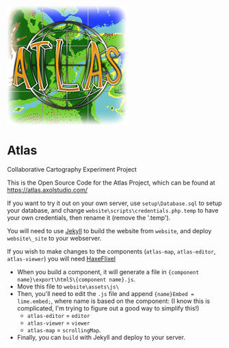 [![](https://github.com/AxolStudio/Atlas/blob/master/website/_assets/images/color-logo.png?raw=true)](https://atlas.axolstudio.com/)

# Atlas
Collaborative Cartography Experiment Project

This is the Open Source Code for the Atlas Project, which can be found at https://atlas.axolstudio.com/

If you want to try it out on your own server, use `setup\Database.sql` to setup your database, and change `website\scripts\credentials.php.temp` to have your own credentials, then rename it (remove the '.temp').

You will need to use [Jekyll](https://jekyllrb.com/) to build the website from `website`, and deploy `website\_site` to your webserver.

If you wish to make changes to the components (`atlas-map`, `atlas-editor`, `atlas-viewer`) you will need [HaxeFlixel](https://haxeflixel.com/)

* When you build a component, it will generate a file in `{component name}\export\html5\{component name}.js`. 
* Move this file to `website\assets\js\`
* Then, you'll need to edit the `.js` file and append `{name}Embed = lime.embed;`, where name is based on the component: (I know this is complicated, I'm trying to figure out a good way to simplify this!) 
  * `atlas-editor` = `editor`
  * `atlas-viewer` = `viewer`
  * `atlas-map` = `scrollingMap`. 
* Finally, you can `build` with Jekyll and deploy to your server.
